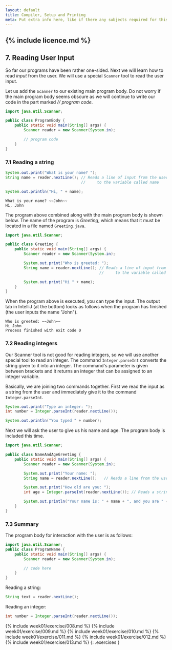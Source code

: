 ```yaml
---
layout: default
title: Compiler, Setup and Printing
meta: Put extra info here, like if there any subjects required for this subject
---
```

{% include licence.md %}
---
## 7. Reading User Input

So far our programs have been rather one-sided. Next we will learn how to read *input* from the user. We will use a special `Scanner` tool to read the user input.

Let us add the `Scanner` to our existing main program body. Do not worry if the main program body seems obscure as we will continue to write our code in the part marked *// program code.*

```java
import java.util.Scanner;

public class ProgramBody {
    public static void main(String[] args) {
        Scanner reader = new Scanner(System.in);

        // program code
    }
}
```

### 7.1 Reading a string

```java
System.out.print("What is your name? ");
String name = reader.nextLine(); // Reads a line of input from the user and assigns it
                                 //     to the variable called name

System.out.println("Hi, " + name);
```

```output
What is your name? ~~John~~
Hi, John
```

The program above combined along with the main program body is shown below. The name of the program is *Greeting*, which means that it must be located in a file named `Greeting.java`.

```java
import java.util.Scanner;

public class Greeting {
    public static void main(String[] args) {
        Scanner reader = new Scanner(System.in);

        System.out.print("Who is greeted: ");
        String name = reader.nextLine(); // Reads a line of input from the user and assigns it
                                         //     to the variable called name

        System.out.print("Hi " + name);
    }
}
```

When the program above is executed, you can type the input. The output tab in IntelliJ (at the bottom) looks as follows when the program has finished (the user inputs the name "John").

```output
Who is greeted: ~~John~~
Hi John
Process finished with exit code 0
```

### 7.2 Reading integers

Our Scanner tool is not good for reading integers, so we will use another special tool to read an integer. The command `Integer.parseInt` converts the string given to it into an integer. The command's parameter is given between brackets and it returns an integer that can be assigned to an integer variable.

Basically, we are joining two commands together. First we read the input as a string from the user and immediately give it to the command `Integer.parseInt`.

```java
System.out.print("Type an integer: ");
int number = Integer.parseInt(reader.nextLine());

System.out.println("You typed " + number);
```

Next we will ask the user to give us his name and age. The program body is included this time.


```java
import java.util.Scanner;

public class NameAndAgeGreeting {
    public static void main(String[] args) {
        Scanner reader = new Scanner(System.in);

        System.out.print("Your name: ");
        String name = reader.nextLine();   // Reads a line from the users keyboard

        System.out.print("How old are you: ");
        int age = Integer.parseInt(reader.nextLine()); // Reads a string variable from the keyboard and transfers it to an integer

        System.out.println("Your name is: " + name + ", and you are " + age + " years old, nice to meet you!");
    }
}
```

### 7.3 Summary

The program body for interaction with the user is as follows:

```java
import java.util.Scanner;
public class ProgramName {
    public static void main(String[] args) {
        Scanner reader = new Scanner(System.in);

        // code here
    }
}
```

Reading a string:

```java
String text = reader.nextLine();
```

Reading an integer:

```java
int number = Integer.parseInt(reader.nextLine());
```

{% include week01/exercise/008.md %}
{% include week01/exercise/009.md %}
{% include week01/exercise/010.md %}
{% include week01/exercise/011.md %}
{% include week01/exercise/012.md %}
{% include week01/exercise/013.md %}
{: .exercises }
